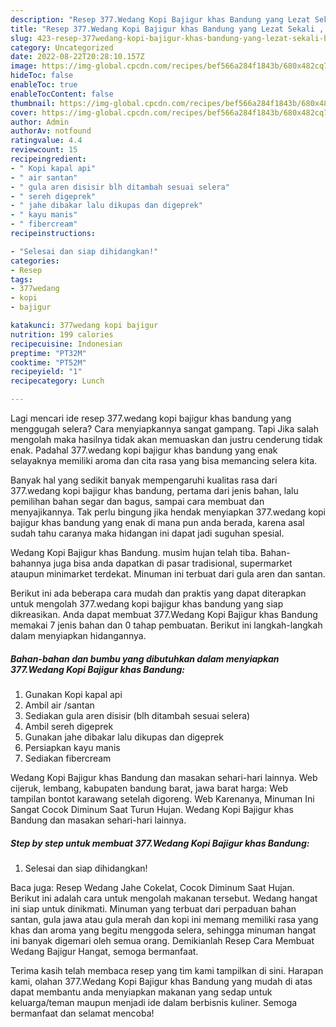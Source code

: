 ```yaml
---
description: "Resep 377.Wedang Kopi Bajigur khas Bandung yang Lezat Sekali , Bikin Ngiler"
title: "Resep 377.Wedang Kopi Bajigur khas Bandung yang Lezat Sekali , Bikin Ngiler"
slug: 423-resep-377wedang-kopi-bajigur-khas-bandung-yang-lezat-sekali-bikin-ngiler
category: Uncategorized
date: 2022-08-22T20:28:10.157Z
image: https://img-global.cpcdn.com/recipes/bef566a284f1843b/680x482cq70/377wedang-kopi-bajigur-khas-bandung-foto-resep-utama.jpg
hideToc: false
enableToc: true
enableTocContent: false
thumbnail: https://img-global.cpcdn.com/recipes/bef566a284f1843b/680x482cq70/377wedang-kopi-bajigur-khas-bandung-foto-resep-utama.jpg
cover: https://img-global.cpcdn.com/recipes/bef566a284f1843b/680x482cq70/377wedang-kopi-bajigur-khas-bandung-foto-resep-utama.jpg
author: Admin
authorAv: notfound
ratingvalue: 4.4
reviewcount: 15
recipeingredient:
- " Kopi kapal api"
- " air santan"
- " gula aren disisir blh ditambah sesuai selera"
- " sereh digeprek"
- " jahe dibakar lalu dikupas dan digeprek"
- " kayu manis"
- " fibercream"
recipeinstructions:

- "Selesai dan siap dihidangkan!"
categories:
- Resep
tags:
- 377wedang
- kopi
- bajigur

katakunci: 377wedang kopi bajigur 
nutrition: 199 calories
recipecuisine: Indonesian
preptime: "PT32M"
cooktime: "PT52M"
recipeyield: "1"
recipecategory: Lunch

---
```



Lagi mencari ide resep 377.wedang kopi bajigur khas bandung yang menggugah selera? Cara menyiapkannya sangat gampang. Tapi Jika salah mengolah maka hasilnya tidak akan memuaskan dan justru cenderung tidak enak. Padahal 377.wedang kopi bajigur khas bandung yang enak selayaknya memiliki aroma dan cita rasa yang bisa memancing selera kita.


Banyak hal yang sedikit banyak mempengaruhi kualitas rasa dari 377.wedang kopi bajigur khas bandung, pertama dari jenis bahan, lalu pemilihan bahan segar dan bagus, sampai cara membuat dan menyajikannya. Tak perlu bingung jika hendak menyiapkan 377.wedang kopi bajigur khas bandung yang enak di mana pun anda berada, karena asal sudah tahu caranya maka hidangan ini dapat jadi suguhan spesial.

Wedang Kopi Bajigur khas Bandung. musim hujan telah tiba. Bahan-bahannya juga bisa anda dapatkan di pasar tradisional, supermarket ataupun minimarket terdekat. Minuman ini terbuat dari gula aren dan santan.


Berikut ini ada beberapa cara mudah dan praktis yang dapat diterapkan untuk mengolah 377.wedang kopi bajigur khas bandung yang siap dikreasikan. Anda dapat membuat 377.Wedang Kopi Bajigur khas Bandung memakai 7 jenis bahan dan 0 tahap pembuatan. Berikut ini langkah-langkah dalam menyiapkan hidangannya.

<!--inarticleads1-->

##### Bahan-bahan dan bumbu yang dibutuhkan dalam menyiapkan 377.Wedang Kopi Bajigur khas Bandung:

1. Gunakan  Kopi kapal api
1. Ambil  air /santan
1. Sediakan  gula aren disisir (blh ditambah sesuai selera)
1. Ambil  sereh digeprek
1. Gunakan  jahe dibakar lalu dikupas dan digeprek
1. Persiapkan  kayu manis
1. Sediakan  fibercream


Wedang Kopi Bajigur khas Bandung dan masakan sehari-hari lainnya. Web cijeruk, lembang, kabupaten bandung barat, jawa barat harga: Web tampilan bontot karawang setelah digoreng. Web Karenanya, Minuman Ini Sangat Cocok Diminum Saat Turun Hujan. Wedang Kopi Bajigur khas Bandung dan masakan sehari-hari lainnya. 

<!--inarticleads2-->

##### Step by step untuk membuat 377.Wedang Kopi Bajigur khas Bandung:


1. Selesai dan siap dihidangkan!

Baca juga: Resep Wedang Jahe Cokelat, Cocok Diminum Saat Hujan. Berikut ini adalah cara untuk mengolah makanan tersebut. Wedang hangat ini siap untuk dinikmati. Minuman yang terbuat dari perpaduan bahan santan, gula jawa atau gula merah dan kopi ini memang memiliki rasa yang khas dan aroma yang begitu menggoda selera, sehingga minuman hangat ini banyak digemari oleh semua orang. Demikianlah Resep Cara Membuat Wedang Bajigur Hangat, semoga bermanfaat. 

Terima kasih telah membaca resep yang tim kami tampilkan di sini. Harapan kami, olahan 377.Wedang Kopi Bajigur khas Bandung yang mudah di atas dapat membantu anda menyiapkan makanan yang sedap untuk keluarga/teman maupun menjadi ide dalam berbisnis kuliner. Semoga bermanfaat dan selamat mencoba!
